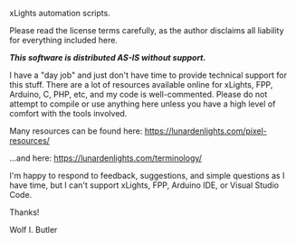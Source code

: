 xLights automation scripts.

Please read the license terms carefully, as the author disclaims all liability for everything included here.

***This software is distributed AS-IS without support.*** 

I have a "day job" and just don't have time to provide technical support for this stuff. There are a lot of resources available online for xLights, FPP, Arduino, C, PHP, etc, and my code is well-commented. Please do not attempt to compile or use anything here unless you have a high level of comfort with the tools involved.

Many resources can be found here: https://lunardenlights.com/pixel-resources/

...and here: https://lunardenlights.com/terminology/

I'm happy to respond to feedback, suggestions, and simple questions as I have time, but I can't support xLights, FPP, Arduino IDE, or Visual Studio Code.

Thanks!

Wolf I. Butler
